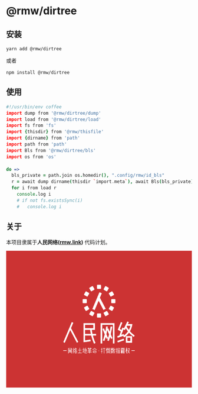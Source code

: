 <!-- 本文件由 ./readme.make.md 自动生成，请不要直接修改此文件 -->

# @rmw/dirtree

##  安装

```
yarn add @rmw/dirtree
```

或者

```
npm install @rmw/dirtree
```

## 使用

```coffee
#!/usr/bin/env coffee
import dump from '@rmw/dirtree/dump'
import load from '@rmw/dirtree/load'
import fs from 'fs'
import {thisdir} from '@rmw/thisfile'
import {dirname} from 'path'
import path from 'path'
import Bls from '@rmw/dirtree/bls'
import os from 'os'

do =>
  bls_private = path.join os.homedir(), ".config/rmw/id_bls"
  r = await dump dirname(thisdir `import.meta`), await Bls(bls_private)
  for i from load r
    console.log i
    # if not fs.existsSync(i)
    #   console.log i

```

## 关于

本项目隶属于**人民网络([rmw.link](//rmw.link))** 代码计划。

![人民网络](https://raw.githubusercontent.com/rmw-link/logo/master/rmw.red.bg.svg)
